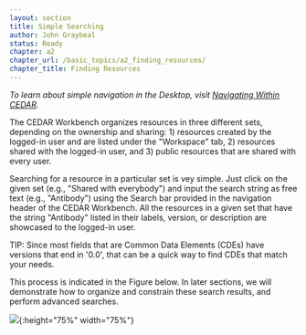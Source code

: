 ```yaml
---
layout: section
title: Simple Searching
author: John Graybeal
status: Ready
chapter: a2
chapter_url: /basic_topics/a2_finding_resources/
chapter_title: Finding Resources
---
```


*To learn about simple navigation in the Desktop, visit [Navigating Within CEDAR](https://metadatacenter.github.io/cedar-manual/sections/a4/navigating_within_cedar/).*

The CEDAR Workbench organizes resources in three different sets, depending on the ownership and sharing: 1) resources created by the logged-in user and are listed under the "Workspace" tab, 2) resources shared with the logged-in user, and 3) public resources that are shared with every user. 

Searching for a resource in a particular set is vey simple. Just click on the given set (e.g., "Shared with everybody") and input the search string as free text (e.g., "Antibody") using the Search bar provided in the navigation header of the CEDAR Workbench. All the resources in a given set that have the string "Antibody" listed in their labels, version, or description are showcased to the logged-in user. 

TIP: Since most fields that are Common Data Elements (CDEs) have versions that end in '0.0', that can be a quick way to find CDEs that match your needs.

This process is indicated in the Figure below. In later sections, we will demonstrate how to organize and constrain these search results, and perform advanced searches.



![](https://github.com/metadatacenter/cedar-manual/raw/master/docs/assets/imgs/search.png){:height="75%" width="75%"}

